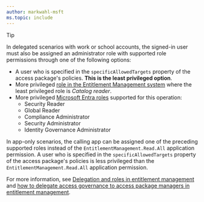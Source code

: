 ```yaml
---
author: markwahl-msft
ms.topic: include
---
```


<!-- Applies to:
- accessPackageCatalog filter by current user
-->

> [!TIP]
> In delegated scenarios with work or school accounts, the signed-in user must also be assigned an administrator role with supported role permissions through one of the following options:
> 
> - A user who is specified in the `specificAllowedTargets` property of the access package's policies. **This is the least privileged option**.
> - More privileged [role in the Entitlement Management system](/entra/id-governance/entitlement-management-delegate) where the least privileged role is *Catalog reader*.
> - More privileged [Microsoft Entra roles](/entra/identity/role-based-access-control/permissions-reference?toc=%2Fgraph%2Ftoc.json) supported for this operation:
>     - Security Reader
>     - Global Reader
>     - Compliance Administrator
>     - Security Administrator
>     - Identity Governance Administrator
> 
> In app-only scenarios, the calling app can be assigned one of the preceding supported roles instead of the `EntitlementManagement.Read.All` application permission.  A user who is specified in the `specificAllowedTargets` property of the access package's policies is less privileged than the `EntitlementManagement.Read.All` application permission.
> 
> For more information, see [Delegation and roles in entitlement management](/entra/id-governance/entitlement-management-delegate) and [how to delegate access governance to access package managers in entitlement management](/entra/id-governance/entitlement-management-delegate-managers).

